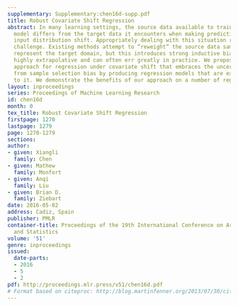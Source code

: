 ```yaml
---
supplementary: Supplementary:chen16d-supp.pdf
title: Robust Covariate Shift Regression
abstract: In many learning settings, the source data available to train a regression
  model differs from the target data it encounters when making predictions due to
  input distribution shift. Appropriately dealing with this situation remains an important
  challenge. Existing methods attempt to “reweight” the source data samples to better
  represent the target domain, but this introduces strong inductive biases that are
  highly extrapolative and can often err greatly in practice. We propose a robust
  approach for regression under covariate shift that embraces the uncertainty resulting
  from sample selection bias by producing regression models that are explicitly robust
  to it. We demonstrate the benefits of our approach on a number of regression tasks.
layout: inproceedings
series: Proceedings of Machine Learning Research
id: chen16d
month: 0
tex_title: Robust Covariate Shift Regression
firstpage: 1270
lastpage: 1279
page: 1270-1279
sections: 
author:
- given: Xiangli
  family: Chen
- given: Mathew
  family: Monfort
- given: Anqi
  family: Liu
- given: Brian D.
  family: Ziebart
date: 2016-05-02
address: Cadiz, Spain
publisher: PMLR
container-title: Proceedings of the 19th International Conference on Artificial Intelligence
  and Statistics
volume: '51'
genre: inproceedings
issued:
  date-parts:
  - 2016
  - 5
  - 2
pdf: http://proceedings.mlr.press/v51/chen16d.pdf
# Format based on citeproc: http://blog.martinfenner.org/2013/07/30/citeproc-yaml-for-bibliographies/
---
```

